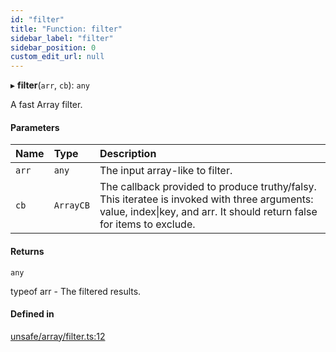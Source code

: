 ```yaml
---
id: "filter"
title: "Function: filter"
sidebar_label: "filter"
sidebar_position: 0
custom_edit_url: null
---
```


▸ **filter**(`arr`, `cb`): `any`

A fast Array filter.

#### Parameters

| Name | Type | Description |
| :------ | :------ | :------ |
| `arr` | `any` | The input array-like to filter. |
| `cb` | `ArrayCB` | The callback provided to produce truthy/falsy. This iteratee is invoked with three arguments: value, index\|key, and arr.              It should return false for items to exclude. |

#### Returns

`any`

typeof arr - The filtered results.

#### Defined in

[unsafe/array/filter.ts:12](https://github.com/axisiscool/hikidashi/blob/6610d16/src/unsafe/array/filter.ts#L12)
